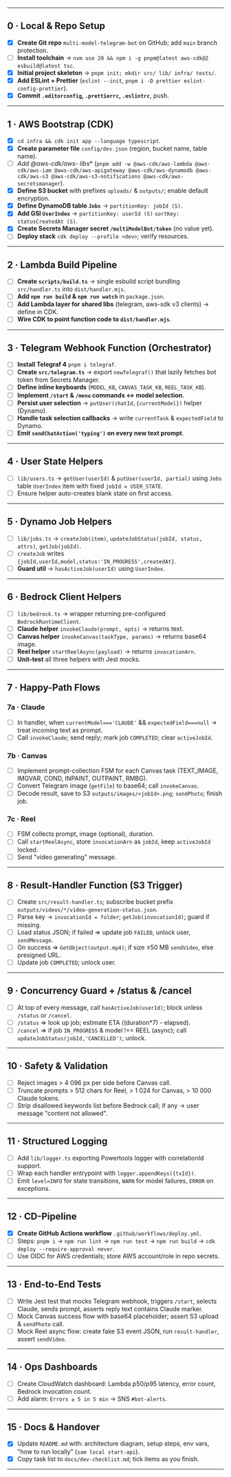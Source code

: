 
---

## 0 · Local & Repo Setup

* [x] **Create Git repo** `multi-model-telegram-bot` on GitHub; add `main` branch protection.
* [ ] **Install toolchain** → `nvm use 20 && npm i -g pnpm@latest aws-cdk@2 esbuild@latest tsc`.
* [x] **Initial project skeleton** → `pnpm init; mkdir src/ lib/ infra/ tests/`.
* [x] **Add ESLint + Prettier** (`eslint --init`, `pnpm i -D prettier eslint-config-prettier`).
* [x] **Commit `.editorconfig`, `.prettierrc`, `.eslintrc`**, push.

---

## 1 · AWS Bootstrap (CDK)

* [x] `cd infra && cdk init app --language typescript`.
* [x] **Create parameter file** `config/dev.json` (region, bucket name, table name).
* [ ] **Add @aws-cdk/aws-* libs*\* (`pnpm add -w @aws-cdk/aws-lambda @aws-cdk/aws-iam @aws-cdk/aws-apigateway @aws-cdk/aws-dynamodb @aws-cdk/aws-s3 @aws-cdk/aws-s3-notifications @aws-cdk/aws-secretsmanager`).
* [x] **Define S3 bucket** with prefixes `uploads/` & `outputs/`; enable default encryption.
* [x] **Define DynamoDB table `Jobs`** → `partitionKey: jobId (S)`.
* [x] **Add GSI `UserIndex`** → `partitionKey: userId (S)` `sortKey: statusCreatedAt (S)`.
* [x] **Create Secrets Manager secret `/multiModelBot/token`** (no value yet).
* [ ] **Deploy stack** `cdk deploy --profile <dev>`; verify resources.

---

## 2 · Lambda Build Pipeline

* [ ] **Create `scripts/build.ts`** → single esbuild script bundling `src/handler.ts` into `dist/handler.mjs`.
* [ ] **Add `npm run build` & `npm run watch`** in `package.json`.
* [ ] **Add Lambda layer for shared libs** (telegram, aws-sdk v3 clients) → define in CDK.
* [ ] **Wire CDK to point function code to `dist/handler.mjs`**.

---

## 3 · Telegram Webhook Function (Orchestrator)

* [ ] **Install Telegraf 4** `pnpm i telegraf`.
* [ ] **Create `src/telegram.ts`** → export `newTelegraf()` that lazily fetches bot token from Secrets Manager.
* [ ] **Define inline keyboards** (`MODEL_KB`, `CANVAS_TASK_KB`, `REEL_TASK_KB`).
* [ ] **Implement `/start` & `/menu` commands ↔ model selection**.
* [ ] **Persist user selection** → `putUser(chatId,{currentModel})` helper (Dynamo).
* [ ] **Handle task selection callbacks** → write `currentTask` & `expectedField` to Dynamo.
* [ ] **Emit `sendChatAction('typing')` on every new text prompt**.

---

## 4 · User State Helpers

* [ ] `lib/users.ts` → `getUser(userId)` & `putUser(userId, partial)` using `Jobs` table `UserIndex` item with fixed `jobId = USER_STATE`.
* [ ] Ensure helper auto-creates blank state on first access.

---

## 5 · Dynamo Job Helpers

* [ ] `lib/jobs.ts` → `createJob(item)`, `updateJobStatus(jobId, status, attrs)`, `getJob(jobId)`.
* [ ] `createJob` writes `{jobId,userId,model,status:'IN_PROGRESS',createdAt}`.
* [ ] **Guard util** → `hasActiveJob(userId)` using `UserIndex`.

---

## 6 · Bedrock Client Helpers

* [ ] `lib/bedrock.ts` → wrapper returning pre-configured `BedrockRuntimeClient`.
* [ ] **Claude helper** `invokeClaude(prompt, opts)` → returns text.
* [ ] **Canvas helper** `invokeCanvas(taskType, params)` → returns base64 image.
* [ ] **Reel helper** `startReelAsync(payload)` → returns `invocationArn`.
* [ ] **Unit-test** all three helpers with Jest mocks.

---

## 7 · Happy-Path Flows

### 7a · Claude

* [ ] In handler, when `currentModel==='CLAUDE'` && `expectedField===null` → treat incoming text as prompt.
* [ ] Call `invokeClaude`; send reply; mark job `COMPLETED`; clear `activeJobId`.

### 7b · Canvas

* [ ] Implement prompt-collection FSM for each Canvas task (TEXT\_IMAGE, IMGVAR, COND, INPAINT, OUTPAINT, RMBG).
* [ ] Convert Telegram image (`getFile`) to base64; call `invokeCanvas`.
* [ ] Decode result, save to S3 `outputs/images/<jobId>.png`; `sendPhoto`; finish job.

### 7c · Reel

* [ ] FSM collects prompt, image (optional), duration.
* [ ] Call `startReelAsync`, store `invocationArn` as `jobId`, keep `activeJobId` locked.
* [ ] Send "video generating" message.

---

## 8 · Result-Handler Function (S3 Trigger)

* [ ] Create `src/result-handler.ts`; subscribe bucket prefix `outputs/videos/*/video-generation-status.json`.
* [ ] Parse key → `invocationId = folder`; `getJob(invocationId)`; guard if missing.
* [ ] Load status JSON; if failed ⇒ update job `FAILED`, unlock user, `sendMessage`.
* [ ] On success ⇒ `GetObject(output.mp4)`; if size ≤50 MB `sendVideo`, else presigned URL.
* [ ] Update job `COMPLETED`; unlock user.

---

## 9 · Concurrency Guard + /status & /cancel

* [ ] At top of every message, call `hasActiveJob(userId)`; block unless `/status` or `/cancel`.
* [ ] `/status` ⇒ look up job; estimate ETA ((duration\*7) - elapsed).
* [ ] `/cancel` ⇒ if job `IN_PROGRESS` & model !== REEL (async); call `updateJobStatus(jobId,'CANCELLED')`; unlock.

---

## 10 · Safety & Validation

* [ ] Reject images > 4 096 px per side before Canvas call.
* [ ] Truncate prompts > 512 chars for Reel, > 1 024 for Canvas, > 10 000 Claude tokens.
* [ ] Strip disallowed keywords list before Bedrock call; if any → user message "content not allowed".

---

## 11 · Structured Logging

* [ ] Add `lib/logger.ts` exporting Powertools logger with correlationId support.
* [ ] Wrap each handler entrypoint with `logger.appendKeys({txId})`.
* [ ] Emit `level=INFO` for state transitions, `WARN` for model failures, `ERROR` on exceptions.

---

## 12 · CD-Pipeline

* [x] **Create GitHub Actions workflow** `.github/workflows/deploy.yml`.
* [ ] Steps: `pnpm i` → `npm run lint` → `npm run test` → `npm run build` → `cdk deploy --require-approval never`.
* [ ] Use OIDC for AWS credentials; store AWS account/role in repo secrets.

---

## 13 · End-to-End Tests

* [ ] Write Jest test that mocks Telegram webhook, triggers `/start`, selects Claude, sends prompt, asserts reply text contains Claude marker.
* [ ] Mock Canvas success flow with base64 placeholder; assert S3 upload & `sendPhoto` call.
* [ ] Mock Reel async flow: create fake S3 event JSON, run `result-handler`, assert `sendVideo`.

---

## 14 · Ops Dashboards

* [ ] Create CloudWatch dashboard: Lambda p50/p95 latency, error count, Bedrock invocation count.
* [ ] Add alarm: `Errors ≥ 5 in 5 min` → SNS `#bot-alerts`.

---

## 15 · Docs & Handover

* [x] Update `README.md` with: architecture diagram, setup steps, env vars, "how to run locally" (`sam local start-api`).
* [x] Copy task list to `docs/dev-checklist.md`; tick items as you finish.

---